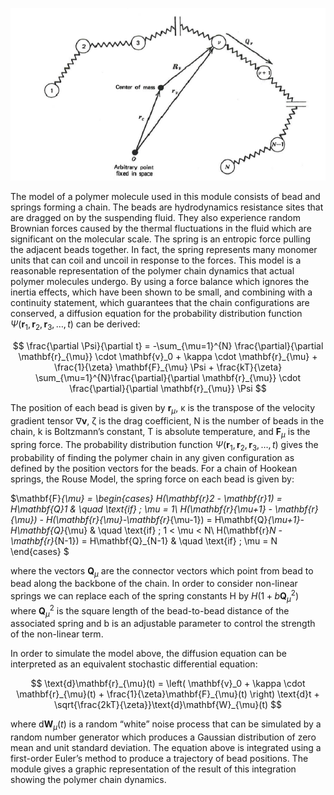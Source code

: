 

![](./Bead_spring_model.png)

The model of a polymer molecule used in this module consists of bead and springs forming a chain.  The beads are hydrodynamics resistance sites that are dragged on by the suspending fluid.  They also experience random Brownian forces caused by the thermal fluctuations in the fluid which are significant on the molecular scale.  The spring is an entropic force pulling the adjacent beads together.  In fact, the spring represents many monomer units that can coil and uncoil in response to the forces.  This model is a reasonable representation of the polymer chain dynamics that actual polymer molecules undergo.  By using a force balance which ignores the inertia effects, which have been shown to be small, and combining with a continuity statement, which guarantees that the chain configurations are conserved, a diffusion equation for the probability distribution function $\Psi(\mathbf{r}_1,\mathbf{r}_2,\mathbf{r}_3,\ldots,t)$ can be derived:

$$
\frac{\partial \Psi}{\partial t} = -\sum_{\mu=1}^{N} \frac{\partial}{\partial \mathbf{r}_{\mu}} \cdot \mathbf{v}_0 + \kappa \cdot \mathbf{r}_{\mu} + \frac{1}{\zeta} \mathbf{F}_{\mu} \Psi + \frac{kT}{\zeta} \sum_{\mu=1}^{N}\frac{\partial}{\partial \mathbf{r}_{\mu}} \cdot \frac{\partial}{\partial \mathbf{r}_{\mu}} \Psi
$$

The position of each bead is given by $\mathbf{r}_{\mu}$, &kappa; is the transpose of the velocity gradient tensor $\nabla{\mathbf{v}}$, &zeta; is the drag coefficient, N is the number of beads in the chain, k is Boltzmann’s constant, T is absolute temperature, and $\mathbf{F}_{\mu}$ is the spring force.  The probability distribution function $\Psi(\mathbf{r}_1,\mathbf{r}_2,\mathbf{r}_3,\ldots,t)$ gives the probability of finding the polymer chain in any given configuration as defined by the position vectors for the beads.  For a chain of Hookean springs, the Rouse Model, the spring force on each bead is given by:

$\mathbf{F}_{\mu} =
  \begin{cases}
     H(\mathbf{r}_2 - \mathbf{r}_1) = H\mathbf{Q}_1 & \quad \text{if} \; \mu = 1\\
     H(\mathbf{r}_{\mu+1} - \mathbf{r}_{\mu}) - H(\mathbf{r}_{\mu}-\mathbf{r}_{\mu-1}) = H\mathbf{Q}_{\mu+1}-H\mathbf{Q}_{\mu} & \quad \text{if} \; 1 < \mu < N\\
     H(\mathbf{r}_N - \mathbf{r}_{N-1}) = H\mathbf{Q}_{N-1} & \quad \text{if} \; \mu = N
  \end{cases}
$

where the vectors $\mathbf{Q}_{\mu}$ are the connector vectors which point from bead to bead along the backbone of the chain.  In order to consider non-linear springs we can replace each of the spring constants H by $H(1+b\mathbf{Q}^2_{\mu})$ where $\mathbf{Q}^2_{\mu}$ is the square length of the bead-to-bead distance of the associated spring and b is an adjustable parameter to control the strength of the non-linear term.

In order to simulate the model above, the diffusion equation can be interpreted as an equivalent stochastic differential equation:

$$
\text{d}\mathbf{r}_{\mu}(t) = \left( \mathbf{v}_0 + \kappa \cdot \mathbf{r}_{\mu}(t) + \frac{1}{\zeta}\mathbf{F}_{\mu}(t) \right) \text{d}t + \sqrt{\frac{2kT}{\zeta}}\text{d}\mathbf{W}_{\mu}(t)
$$

where $\text{d}\mathbf{W}_{\mu}(t)$ is a random “white” noise process that can be simulated by a random number generator which produces a Gaussian distribution of zero mean and unit standard deviation.  The equation above is integrated using a first-order Euler’s method to produce a trajectory of bead positions.  The module gives a graphic representation of the result of this integration showing the polymer chain dynamics.
